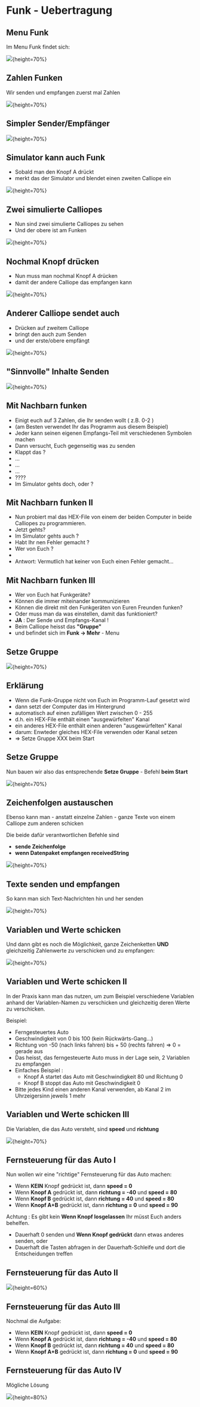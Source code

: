 

# Funk - Uebertragung 

## Menu Funk

Im Menu Funk findet sich: 

![](pics/Selection_001.png){height=70%}


## Zahlen Funken

Wir senden und empfangen zuerst mal Zahlen

![](pics/Selection_002.png){height=70%}


## Simpler Sender/Empfänger

![](pics/Selection_003.png){height=70%}

## Simulator kann auch Funk

* Sobald man den Knopf A drückt
* merkt das der Simulator und blendet einen zweiten Calliope ein

![](pics/Selection_004.png){height=70%}

## Zwei simulierte Calliopes 

* Nun sind zwei simulierte Calliopes zu sehen 
* Und der obere ist am Funken 

![](pics/Selection_005.png){height=70%}


## Nochmal Knopf drücken

* Nun muss man nochmal Knopf A drücken
* damit der andere Calliope das empfangen kann

![](pics/Selection_006.png){height=70%}



## Anderer Calliope sendet auch

* Drücken auf zweitem Calliope
* bringt den auch zum Senden
* und der erste/obere empfängt 

![](pics/Selection_007.png){height=70%}



## "Sinnvolle" Inhalte Senden

![](pics/Selection_008.png){height=70%}

## Mit Nachbarn funken

* Einigt euch auf 3 Zahlen, die Ihr senden wollt ( z.B.  0-2 )
* (am Besten verwendet Ihr das Programm aus diesem Beispiel)
* Jeder kann seinen eigenen Empfangs-Teil mit verschiedenen Symbolen machen
* Dann versucht, Euch gegenseitig was zu senden 
* Klappt das ?
* ...
* ...
* ...
* ????
* Im Simulator gehts doch, oder ?



## Mit Nachbarn funken II

- Nun probiert mal das HEX-File von einem der beiden Computer in beide Calliopes zu programmieren.
- Jetzt gehts?
- Im Simulator gehts auch ?
- Habt Ihr nen Fehler gemacht ?
- Wer von Euch ?
- 
- Antwort: Vermutlich hat keiner von Euch einen Fehler gemacht...



## Mit Nachbarn funken III

* Wer von Euch hat Funkgeräte?
* Können die immer miteinander kommunizieren 
* Können die direkt mit den Funkgeräten von Euren Freunden funken?
* Oder muss man da was einstellen, damit das funktioniert?
* __JA__ : Der Sende und Empfangs-Kanal !
* Beim Calliope heisst das __"Gruppe"__
* und befindet sich im __Funk -> Mehr__ - Menu  



## Setze Gruppe 

![](pics/Selection_009.png){height=70%}



## Erklärung

* Wenn die Funk-Gruppe nicht von Euch im Programm-Lauf gesetzt wird
* dann setzt der Computer das im Hintergrund 
* automatisch auf einen zufälligen Wert zwischen 0 - 255
* d.h. ein HEX-File enthält einen "ausgewürfelten" Kanal
* ein anderes HEX-File enthält einen anderen "ausgewürfelten" Kanal
* darum: Enwteder gleiches HEX-File verwenden oder Kanal setzen
* => Setze Gruppe XXX beim Start



## Setze Gruppe

Nun bauen wir also das entsprechende __Setze Gruppe__ - Befehl __beim Start__ 

![](pics/Selection_010.png){height=70%}

## Zeichenfolgen austauschen

Ebenso kann man - anstatt einzelne Zahlen - ganze Texte von einem Calliope zum anderen schicken

Die beide dafür verantwortlichen Befehle sind 

* __sende Zeichenfolge__
* __wenn Datenpaket empfangen receivedString__



![](pics/Selection_011.png){height=70%}



## Texte senden und empfangen

So kann man sich Text-Nachrichten hin und her senden

![](pics/Selection_012.png){height=70%}

## Variablen und Werte schicken

Und dann gibt es noch die Möglichkeit, ganze Zeichenketten __UND__ gleichzeitig Zahlenwerte zu verschicken und zu empfangen:

![](pics/Selection_013.png){height=70%}



## Variablen und Werte schicken II

In der Praxis kann man das nutzen, um zum Beispiel verschiedene Variablen anhand der Variablen-Namen zu verschicken und gleichzeitig deren Werte zu verschicken.



Beispiel: 

* Ferngesteuertes Auto
* Geschwindigkeit von 0 bis 100 (kein Rückwärts-Gang...)
* Richtung von  -50 (nach links fahren) bis + 50 (rechts fahren) => 0 = gerade aus
* Das heisst, das ferngesteuerte Auto muss in der Lage sein, 2 Variablen zu empfangen
* Einfaches Beispiel :
  * Knopf A startet das Auto mit Geschwindigkeit 80 und Richtung 0
  * Knopf B stoppt das Auto mit Geschwindigkeit 0
* Bitte jedes Kind einen anderen Kanal verwenden, ab Kanal 2 im Uhrzeigersinn jeweils 1 mehr



## Variablen und Werte schicken III

Die Variablen, die das Auto versteht, sind __speed__ und __richtung__



![](pics/Selection_014.png){height=70%} 





## Fernsteuerung für das Auto I

Nun wollen wir eine "richtige" Fernsteuerung für das Auto machen:

* Wenn __KEIN__ Knopf gedrückt ist, dann __speed = 0__
* Wenn __Knopf A__ gedrückt ist, dann __richtung = -40__ und __speed = 80__
* Wenn __Knopf B__ gedrückt ist, dann __richtung = 40__ und __speed = 80__ 
* Wenn __Knopf A+B__ gedrückt ist, dann __richtung = 0__ und __speed = 90__



Achtung : Es gibt kein __Wenn Knopf losgelassen__ Ihr müsst Euch anders behelfen.

* Dauerhaft 0 senden und __Wenn Knopf gedrückt__ dann etwas anderes senden, oder
* Dauerhaft die Tasten abfragen in der Dauerhaft-Schleife und dort die Entscheidungen treffen  



## Fernsteuerung für das Auto II

![](pics/Selection_015.png){height=60%}



## Fernsteuerung für das Auto III

Nochmal die Aufgabe:

- Wenn __KEIN__ Knopf gedrückt ist, dann __speed = 0__
- Wenn __Knopf A__ gedrückt ist, dann __richtung = -40__ und __speed = 80__
- Wenn __Knopf B__ gedrückt ist, dann __richtung = 40__ und __speed = 80__ 
- Wenn __Knopf A+B__ gedrückt ist, dann __richtung = 0__ und __speed = 90__



## Fernsteuerung für das Auto IV

Mögliche Lösung

 ![](pics/Selection_016.png){height=80%}

